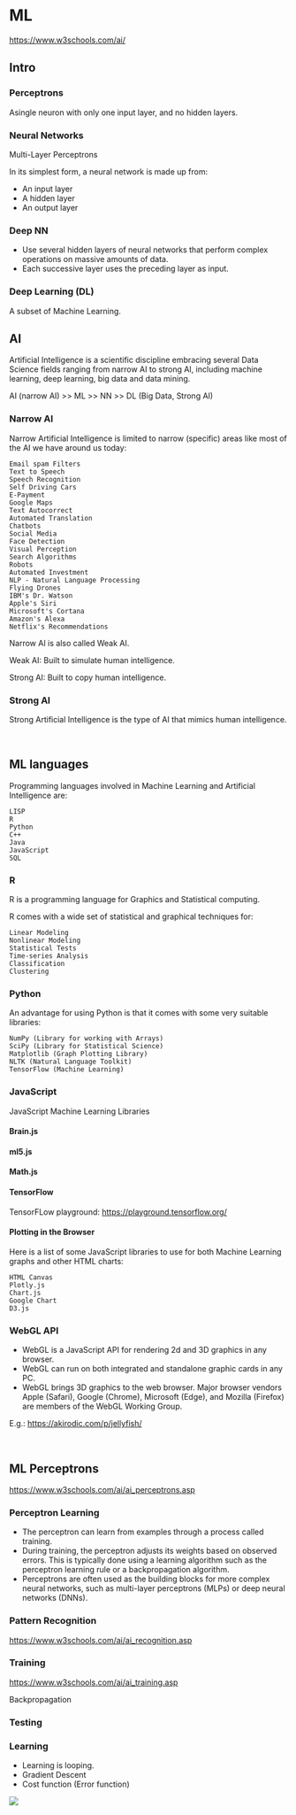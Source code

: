 # ML

https://www.w3schools.com/ai/

## Intro

### Perceptrons

Asingle neuron with only one input layer, and no hidden layers.

### Neural Networks

Multi-Layer Perceptrons

In its simplest form, a neural network is made up from:

- An input layer
- A hidden layer
- An output layer

### Deep NN

- Use several hidden layers of neural networks that perform complex operations on massive amounts of data.
- Each successive layer uses the preceding layer as input.

### Deep Learning (DL)

A subset of Machine Learning.

## AI

Artificial Intelligence is a scientific discipline embracing several Data Science fields ranging from narrow AI to strong AI, 
including machine learning, deep learning, big data and data mining. 

AI (narrow AI) >> ML >> NN >> DL (Big Data, Strong AI)

### Narrow AI

Narrow Artificial Intelligence is limited to narrow (specific) areas like most of the AI we have around us today:

    Email spam Filters
    Text to Speech
    Speech Recognition
    Self Driving Cars
    E-Payment
    Google Maps
    Text Autocorrect
    Automated Translation
    Chatbots
    Social Media
    Face Detection
    Visual Perception
    Search Algorithms
    Robots
    Automated Investment
    NLP - Natural Language Processing
    Flying Drones
    IBM's Dr. Watson
    Apple's Siri
    Microsoft's Cortana
    Amazon's Alexa
    Netflix's Recommendations

Narrow AI is also called Weak AI.

Weak AI: Built to simulate human intelligence.

Strong AI: Built to copy human intelligence.

### Strong AI

Strong Artificial Intelligence is the type of AI that mimics human intelligence.

<br/>

## ML languages

Programming languages involved in Machine Learning and Artificial Intelligence are:

    LISP
    R
    Python
    C++
    Java
    JavaScript
    SQL

### R

R is a programming language for Graphics and Statistical computing.

R comes with a wide set of statistical and graphical techniques for:

    Linear Modeling
    Nonlinear Modeling
    Statistical Tests
    Time-series Analysis
    Classification
    Clustering

### Python

An advantage for using Python is that it comes with some very suitable libraries:

    NumPy (Library for working with Arrays)
    SciPy (Library for Statistical Science)
    Matplotlib (Graph Plotting Library)
    NLTK (Natural Language Toolkit)
    TensorFlow (Machine Learning)

### JavaScript

JavaScript Machine Learning Libraries

#### Brain.js
#### ml5.js
#### Math.js

#### TensorFlow 

TensorFLow playground: https://playground.tensorflow.org/

#### Plotting in the Browser

Here is a list of some JavaScript libraries to use for both Machine Learning graphs and other HTML charts:

    HTML Canvas
    Plotly.js
    Chart.js
    Google Chart
    D3.js

### WebGL API

- WebGL is a JavaScript API for rendering 2d and 3D graphics in any browser.
- WebGL can run on both integrated and standalone graphic cards in any PC.
- WebGL brings 3D graphics to the web browser. Major browser vendors Apple (Safari), Google (Chrome), Microsoft (Edge), and Mozilla (Firefox) are members of the WebGL Working Group.

E.g.: https://akirodic.com/p/jellyfish/

<br/>

## ML Perceptrons

https://www.w3schools.com/ai/ai_perceptrons.asp

### Perceptron Learning

- The perceptron can learn from examples through a process called training.
- During training, the perceptron adjusts its weights based on observed errors. This is typically done using a learning algorithm such as the perceptron learning rule or a backpropagation algorithm.
- Perceptrons are often used as the building blocks for more complex neural networks, such as multi-layer perceptrons (MLPs) or deep neural networks (DNNs).

### Pattern Recognition

https://www.w3schools.com/ai/ai_recognition.asp

### Training

https://www.w3schools.com/ai/ai_training.asp

Backpropagation

### Testing

### Learning

- Learning is looping.
- Gradient Descent
- Cost function (Error function)

<img src="https://www.w3schools.com/ai/img_linear_regression_error.jpg" />
